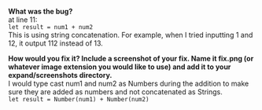**What was the bug?**\
at line 11:\
`let result = num1 + num2`\
This is using string concatenation. For example, when I tried inputting 1 and 12, it output 112 instead of 13.


**How would you fix it? Include a screenshot of your fix. Name it fix.png (or whatever image extension you would like to use) and add it to your expand/screenshots directory.**\
I would type cast num1 and num2 as Numbers during the addition to make sure they are added as numbers and not concatenated as Strings.\
`let result = Number(num1) + Number(num2)`
